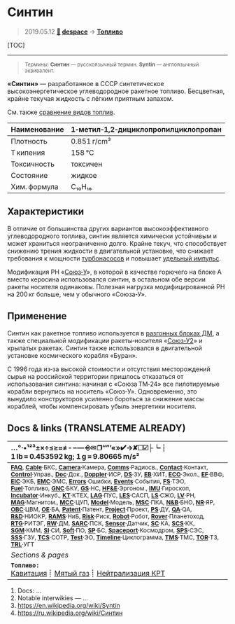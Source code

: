 # Синтин
> 2019.05.12 **[🚀](../index/index.md) [despace](index.md)** → **[Топливо](fuel.md)**

[TOC]

---

> <small>*Термины:* **Синтин** — русскоязычный термин. **Syntin** — англоязычный эквивалент.</small>

**«Синтин»** — разработанное в СССР синтетическое высокоэнергетическое углеводородное ракетное топливо. Бесцветная, крайне текучая жидкость с лёгким приятным запахом.

См. также [сравнение видов топлив](fuel.md).

| Наименование  |1‑метил‑1,2‑дициклопропилциклопропан  |
|:--|:--|
| Плотность  |0.851 г/cm³  |
| T кипения  |158 °C  |
| Токсичность  |токсичен  |
| Состояние  |жидкое  |
| Хим. формула  |C₁₀H₁₆  |



## Характеристики
В отличие от большинства других вариантов высокоэффективного углеводородного топлива, синтин является химически устойчивым и может храниться неограниченно долго. Крайне текуч, что способствует снижению трения жидкости в двигательной установке, что снижает требования к мощности [турбонасосов](turbopump.md) и повышает [удельный импульс](isp.md).

Модификация РН «[Союз‑У](soyuz.md)», в которой в качестве горючего на блоке А вместо керосина использовался синтин, в остальном обе версии ракеты носителя одинаковы. Полезная нагрузка модифицированной РН на 200 кг больше, чем у обычного «Союза‑У».



## Применение
Синтин как ракетное топливо используется в [разгонных блоках ДМ](блок_д.md), а также специальной модификации ракеты‑носителя «[Союз‑У2](soyuz.md)» и крылатых ракетах. Cинтин также использовался в двигательной установке космического корабля «Буран».

С 1996 года из‑за высокой стоимости и отсутствия месторождений сырья на российской территории пришлось отказаться от использования синтина: начиная с «Союза ТМ‑24» все пилотируемые корабли вернулись на носитель «Союз‑У». Одновременно, это вынудило конструкторов усиленно бороться за снижение массы кораблей, чтобы компенсировать убыль энергетики носителя.



<p style="page-break-after:always"> </p>

## Docs & links (TRANSLATEME ALREADY)
|…°·•¹²³±×÷≤≥≈≠ ‑ −— ⎆✉ ❐“”’«»✔→✘☐☑├┕┆ 1 lb = 0.453592 kg; 1 g = 9.80665 m/s²|
|:--|
|<small>**[FAQ](faq.md)**, **[Cable](cable.md)**·БКС, **[Camera](camera.md)**·Камера, **[Comms](comms.md)**·Радиосв., **[Contact](contact.md)**·Контакт, **[Control](control.md)**·Управ., **[Doc](doc.md)**·Док., **[Doppler](doppler.md)**·ИСР, **[DS](ds.md)**·ЗУ, **[EB](eb.md)**·ХИТ, **[ECO](ecology.md)**·Экол., **[EF](ef.md)**·ВВФ, **[ElC](elc.md)**·ЭКБ, **[EMC](emc.md)**·ЭМС, **[Errors](error.md)**·Ошибки, **[Events](event.md)**·События, **[FS](fs.md)**·ТЭО, **[Fuel](fuel.md)**·Топливо, **[GNC](gnc.md)**·БКУ, **[GS](scs.md)**·НС, **[HF&E](hfe.md)**·Эргоном., **[IMU](imu.md)**·Гироскоп, **[Incubator](incubator.md)**·Инкуб., **[KT](kt.md)**·КТЕХ, **[LAG](lag.md)**·ПУC, **[LES](les.md)**·САСП, **[LS](ls.md)**·СЖО, **[LV](lv.md)**·РН, **[MAG](mag.md)**·Магнитом., **[MCC](mcc.md)**·ЦУП, **[Model](model.md)**·Модель, **[MSC](sc.md)**·ПКА, **[N&B](nnb.md)**·БНО, **[NR](nr.md)**·ЯР, **[OBC](obc.md)**·ЦВМ, **[OE](oe.md)**·БА, **[Patent](патент.md)**·Патент, **[Project](project.md)**·Проект, **[PS](ps.md)**·ДУ, **[QA](quality.md)**·QA, **[R&D](rnd.md)**·НИОКР, **[RAMS](rams.md)**·НиБ, **[Risk](risk.md)**·Риск, **[Robot](robotics.md)**·Робот, **[Rover](rover.md)**·Планетоход, **[RTG](rtg.md)**·РИТЭГ, **[RW](rw.md)**·ДМ, **[SARC](sarc.md)**·ПСК, **[Sensor](sensor.md)**·Датчик, **[SC](sc.md)**·КА, **[SCS](scs.md)**·КК, **[SGM](sgm.md)**·КММ, **[SI](si.md)**·СИ, **[Soft](soft.md)**·ПО, **[SP](sp.md)**·БС, **[Spaceport](spaceport.md)**·Космодром, **[SPS](sps.md)**·СЭС, **[SSS](sss.md)**·ГЗУ, **[TCS](tcs.md)**·СОТР, **[Test](test.md)**·ЭО, **[Timeline](timeline.md)**·Циклограмма, **[TMS](tms.md)**·ТМС, **[TOR](tor.md)**·ТЗ, **[TRL](trl.md)**·УГТ</small>|
|*Sections & pages*|
|**`Топливо:`**<br> [Кавитация](cavitation.md) ┊ [Мятый газ](exhsteam.md) ┊ [Нейтрализация КРТ](нейтрализация_крт.md) |

   1. Docs: …
   1. Notable interwikies — …
   1. <https://en.wikipedia.org/wiki/Syntin>
   1. <https://ru.wikipedia.org/wiki/Синтин>
